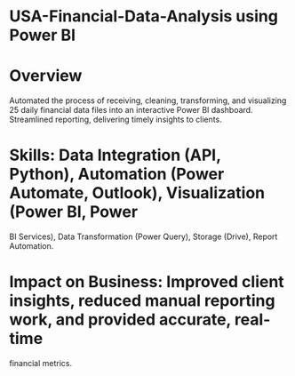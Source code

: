 # USA-Financial-Data-Analysis using Power BI

# Overview
Automated the process of receiving, cleaning, transforming, and visualizing 25 daily financial data files 
into an interactive  Power BI dashboard. Streamlined reporting, delivering timely insights to clients.

# Skills: Data Integration (API, Python), Automation (Power Automate, Outlook), Visualization (Power BI, Power 
BI Services), Data  Transformation (Power Query), Storage (Drive), Report Automation.

#  Impact on Business: Improved client insights, reduced manual reporting work, and provided accurate, real-time 
financial metrics. 
